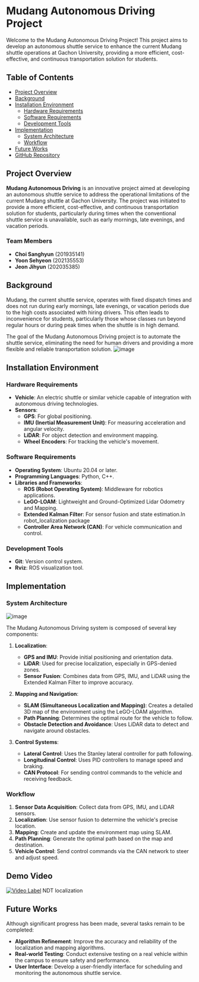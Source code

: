 # Mudang Autonomous Driving Project

Welcome to the Mudang Autonomous Driving Project! This project aims to develop an autonomous shuttle service to enhance the current Mudang shuttle operations at Gachon University, providing a more efficient, cost-effective, and continuous transportation solution for students.

## Table of Contents
- [Project Overview](#project-overview)
- [Background](#background)
- [Installation Environment](#installation-environment)
  - [Hardware Requirements](#hardware-requirements)
  - [Software Requirements](#software-requirements)
  - [Development Tools](#development-tools)
- [Implementation](#implementation)
  - [System Architecture](#system-architecture)
  - [Workflow](#workflow)
- [Future Works](#future-works)
- [GitHub Repository](#github-repository)

## Project Overview

**Mudang Autonomous Driving** is an innovative project aimed at developing an autonomous shuttle service to address the operational limitations of the current Mudang shuttle at Gachon University. The project was initiated to provide a more efficient, cost-effective, and continuous transportation solution for students, particularly during times when the conventional shuttle service is unavailable, such as early mornings, late evenings, and vacation periods.


### Team Members

- **Choi Sanghyun** (201935141)
- **Yoon Sehyeon** (202135553)
- **Jeon Jihyun** (202035385)

## Background

Mudang, the current shuttle service, operates with fixed dispatch times and does not run during early mornings, late evenings, or vacation periods due to the high costs associated with hiring drivers. This often leads to inconvenience for students, particularly those whose classes run beyond regular hours or during peak times when the shuttle is in high demand.

The goal of the Mudang Autonomous Driving project is to automate the shuttle service, eliminating the need for human drivers and providing a more flexible and reliable transportation solution.
![image](https://github.com/Mudang-Autonomous-Driving/AutonomousDriving/assets/99864704/b206f9b1-d769-40c0-ad60-cecad9ffeab7)


## Installation Environment

### Hardware Requirements

- **Vehicle**: An electric shuttle or similar vehicle capable of integration with autonomous driving technologies.
- **Sensors**:
  - **GPS**: For global positioning.
  - **IMU (Inertial Measurement Unit)**: For measuring acceleration and angular velocity.
  - **LiDAR**: For object detection and environment mapping.
  - **Wheel Encoders**: For tracking the vehicle's movement.

### Software Requirements

- **Operating System**: Ubuntu 20.04 or later.
- **Programming Languages**: Python, C++.
- **Libraries and Frameworks**:
  - **ROS (Robot Operating System)**: Middleware for robotics applications.
  - **LeGO-LOAM**: Lightweight and Ground-Optimized Lidar Odometry and Mapping.
  - **Extended Kalman Filter**: For sensor fusion and state estimation.In robot_localization package
  - **Controller Area Network (CAN)**: For vehicle communication and control.

### Development Tools

- **Git**: Version control system.
- **Rviz**: ROS visualization tool.

## Implementation

### System Architecture
![image](https://github.com/Mudang-Autonomous-Driving/AutonomousDriving/assets/99864704/3ba8aaae-20f3-446b-a836-d1bf28f56494)


The Mudang Autonomous Driving system is composed of several key components:

1. **Localization**:
   - **GPS and IMU**: Provide initial positioning and orientation data.
   - **LiDAR**: Used for precise localization, especially in GPS-denied zones.
   - **Sensor Fusion**: Combines data from GPS, IMU, and LiDAR using the Extended Kalman Filter to improve accuracy.

2. **Mapping and Navigation**:
   - **SLAM (Simultaneous Localization and Mapping)**: Creates a detailed 3D map of the environment using the LeGO-LOAM algorithm.
   - **Path Planning**: Determines the optimal route for the vehicle to follow.
   - **Obstacle Detection and Avoidance**: Uses LiDAR data to detect and navigate around obstacles.

3. **Control Systems**:
   - **Lateral Control**: Uses the Stanley lateral controller for path following.
   - **Longitudinal Control**: Uses PID controllers to manage speed and braking.
   - **CAN Protocol**: For sending control commands to the vehicle and receiving feedback.

### Workflow

1. **Sensor Data Acquisition**: Collect data from GPS, IMU, and LiDAR sensors.
2. **Localization**: Use sensor fusion to determine the vehicle's precise location.
3. **Mapping**: Create and update the environment map using SLAM.
4. **Path Planning**: Generate the optimal path based on the map and destination.
5. **Vehicle Control**: Send control commands via the CAN network to steer and adjust speed.

## Demo Video
[![Video Label](http://img.youtube.com/vi/Qv_Vt0vdYl0?si=ZxbeK15yVu8BA-Ba/0.jpg)](https://youtu.be/Qv_Vt0vdYl0?si=ZxbeK15yVu8BA-Ba)
NDT localization



## Future Works

Although significant progress has been made, several tasks remain to be completed:

- **Algorithm Refinement**: Improve the accuracy and reliability of the localization and mapping algorithms.
- **Real-world Testing**: Conduct extensive testing on a real vehicle within the campus to ensure safety and performance.
- **User Interface**: Develop a user-friendly interface for scheduling and monitoring the autonomous shuttle service.

